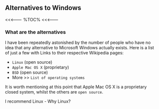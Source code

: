 ## Alternatives to Windows

<<<---
%TOC%
<<<---

### What are the alternatives

I have been repeatedly astonished by the number of people who have no idea that any alternative to Microsoft Windows actually exists.  Here is a list of just a few with Links to their respective Wikipedia pages:

   * `Linux` (open source)
   * `Apple Mac OS X` (proprietary)
   * `BSD` (open source)
   * More >> `List of operating systems`

It is worth mentioning at this point that Apple Mac OS X is a proprietary closed system, whilst the others are `open source`.

I recommend Linux - Why Linux?




